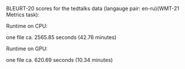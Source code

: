BLEURT-20 scores for the tedtalks data (langauge pair: en-ru)(WMT-21 Metrics task):

Runtime on CPU:

one file ca. 2565.85 seconds (42.76 minutes)

Runtime on GPU:

one file ca. 620.69 seconds (10.34 minutes)
